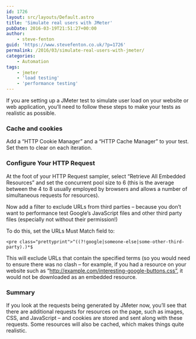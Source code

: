 ```yaml
---
id: 1726
layout: src/layouts/Default.astro
title: 'Simulate real users with JMeter'
pubDate: 2016-03-19T21:51:27+00:00
author:
    - steve-fenton
guid: 'https://www.stevefenton.co.uk/?p=1726'
permalink: /2016/03/simulate-real-users-with-jmeter/
categories:
    - Automation
tags:
    - jmeter
    - 'load testing'
    - 'performance testing'
---
```


If you are setting up a JMeter test to simulate user load on your website or web application, you’ll need to follow these steps to make your tests as realistic as possible.

### Cache and cookies

Add a “HTTP Cookie Manager” and a “HTTP Cache Manager” to your test. Set them to clear on each iteration.

### Configure Your HTTP Request

At the foot of your HTTP Request sampler, select “Retrieve All Embedded Resources” and set the concurrent pool size to 6 (this is the average between the 4 to 8 usually employed by browsers and allows a number of simultaneous requests for resources).

Now add a filter to exclude URLs from third parties – because you don’t want to performance test Google’s JavaScript files and other third party files (especially not without their permission!)

To do this, set the URLs Must Match field to:

```
<pre class="prettyprint">^((?!google|someone-else|some-other-third-party).)*$
```

This will exclude URLs that contain the specified terms (so you would need to ensure there was no clash – for example, if you had a resource on your website such as “http://example.com/interesting-google-buttons.css”, it would not be downloaded as an embedded resource.

### Summary

If you look at the requests being generated by JMeter now, you’ll see that there are additional requests for resources on the page, such as images, CSS, and JavaScript – and cookies are stored and sent along with these requests. Some resources will also be cached, which makes things quite realistic.